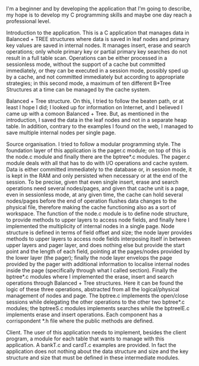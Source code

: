 I'm a beginner and by developing the application that I'm going to describe, my hope is to develop my C programming skills and maybe one day reach a professional level.

Introduction to the application.
This is a C application that manages data in Balanced + TREE structures where data is saved in leaf nodes and primary key values are saved in internal nodes.
It manages insert, erase and search operations; only whole primary key or partial primary key searches do not result in a full table scan.
Operations can be either processed in a sessionless mode, without the support of a cache but committed immediately, or they can be executed in a session mode, 
possibly sped up by a cache, and not committed immediately but according to appropriate strategies; in this second mode, a maximum of ten different B+Tree Structures
at a time can be managed by the cache system.

Balanced + Tree structure.
On this, I tried to follow the beaten path, or at least I hope I did; I looked up for information on Internet, and I believed I came up with a comoon Balanced + Tree.
But, as mentioned in the introduction, I saved the data in the leaf nodes and not in a separate heap table. 
In addition, contrary to the examples I found on the web, I managed to save multiple internal nodes per single page.

Source organisation.
I tried to follow a modular programming style. The foundation layer of this application is the pager.c module; on top of this is the node.c module and finally there
are the bptree*.c modules.
The pager.c module deals with all that has to do with I/O operations and cache system. Data is either committed immediately to the database or, in session mode,
it is kept in the RAM and only persisted when necessary or at the end of the session. To be precise, given that even single insert, erase and search operations 
need several nodes/pages, and given that cache unit is a page, even in sessionless mode, at any given time, the cache can hold several nodes/pages before 
the end of operation flushes data changes to the physical file, therefore making the cache functioning also as a sort of workspace.
The function of the node.c module is to define node structure, to provide methods to upper layers to access node fields, and finally here I implemented the multiplicity
of internal nodes in a single page. Node structure is defined in terms of field offset and size; the node layer provides methods to upper layers to access node fields 
interposing itself in between upper layers and pager layer, and does nothing else but provide the start point and the length of each field, pointing at the 
pages/nodes provided by the lower layer (the pager); finally the node layer envelops the page provided by the pager with additional information to localise internal 
nodes inside the page (specifically through what I called section).
Finally the bptree*.c modules where I implemented the erase, insert and search operations through Balanced + Tree structures. Here it can be found the logic of
these three operations, abstracted from all the logical/physical management of nodes and page. The bptree.c implements the open/close sessions while delegating the
other operations to the other two bptree*.c modules; the bptreeS.c modules implements searches while the bptreeIE.c implements erase and insert operations.
Each component has a corrispondent *.h file where the public methods are defined.

Client.
The user of this application needs to implement, besides the client program, a module for each table that wants to manage with this application. A bankT.c and 
cardT.c examples are provided. In fact the application does not nothing about the data structure and size and the key structure and size that must be defined
in these intermediate modules.




